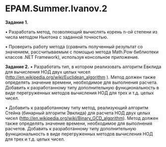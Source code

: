 # EPAM.Summer.Ivanov.2
**Задание 1.**

•	Разработать метод, позволяющий вычислять корень n-ой степени из числа методом Ньютона с заданной точностью.

•	Проверить работу метода (сравнить полученный результат со значением, рассчитываемым с помощью метода Math.Pow библиотеки классов 
.NET Framework), используя консольное приложение.


**Задание 2.**
•	Разработать тип, в котором реализовать алгоритм Евклида для вычисления НОД двух целых чисел 
(http://en.wikipedia.org/wiki/Euclidean_algorithm ). Метод должен также определять значение времени, необходимое для выполнения расчета. 
Добавить к разработанному типу дополнительную функциональность в виде перегруженных методов вычисления НОД для трех и т.д. целых чисел. 

•	Добавить к разработанному типу метод, реализующий алгоритм Стейна (бинарный алгоритм Эвклида) для расчета НОД двух целых чисел
(http://en.wikipedia.org/wiki/Binary_GCD_algorithm). Метод должен также  определять значение времени, необходимое для выполнения 
расчетов. Добавить к разработанному типу дополнительную функциональность в виде перегруженных методов вычисления НОД для трех и т.д. 
целых чисел.
